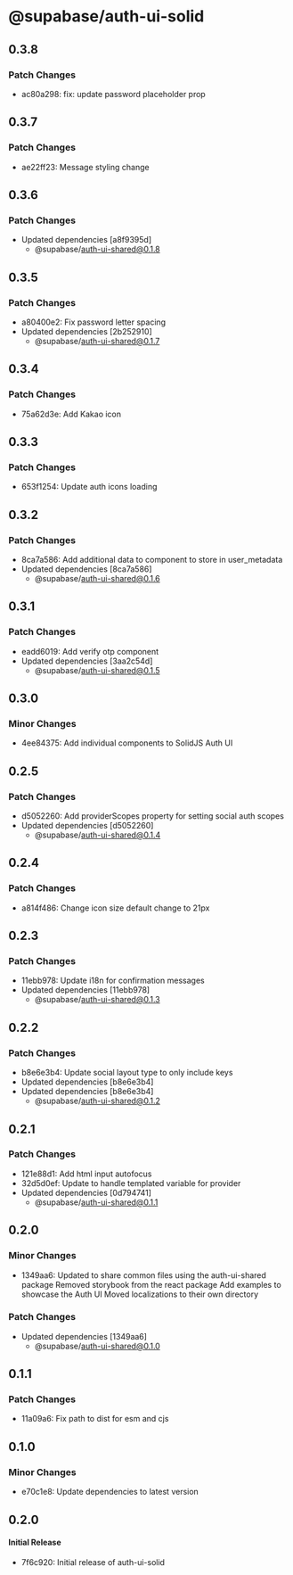 # @supabase/auth-ui-solid

## 0.3.8

### Patch Changes

- ac80a298: fix: update password placeholder prop

## 0.3.7

### Patch Changes

- ae22ff23: Message styling change

## 0.3.6

### Patch Changes

- Updated dependencies [a8f9395d]
  - @supabase/auth-ui-shared@0.1.8

## 0.3.5

### Patch Changes

- a80400e2: Fix password letter spacing
- Updated dependencies [2b252910]
  - @supabase/auth-ui-shared@0.1.7

## 0.3.4

### Patch Changes

- 75a62d3e: Add Kakao icon

## 0.3.3

### Patch Changes

- 653f1254: Update auth icons loading

## 0.3.2

### Patch Changes

- 8ca7a586: Add additional data to component to store in user_metadata
- Updated dependencies [8ca7a586]
  - @supabase/auth-ui-shared@0.1.6

## 0.3.1

### Patch Changes

- eadd6019: Add verify otp component
- Updated dependencies [3aa2c54d]
  - @supabase/auth-ui-shared@0.1.5

## 0.3.0

### Minor Changes

- 4ee84375: Add individual components to SolidJS Auth UI

## 0.2.5

### Patch Changes

- d5052260: Add providerScopes property for setting social auth scopes
- Updated dependencies [d5052260]
  - @supabase/auth-ui-shared@0.1.4

## 0.2.4

### Patch Changes

- a814f486: Change icon size default change to 21px

## 0.2.3

### Patch Changes

- 11ebb978: Update i18n for confirmation messages
- Updated dependencies [11ebb978]
  - @supabase/auth-ui-shared@0.1.3

## 0.2.2

### Patch Changes

- b8e6e3b4: Update social layout type to only include keys
- Updated dependencies [b8e6e3b4]
- Updated dependencies [b8e6e3b4]
  - @supabase/auth-ui-shared@0.1.2

## 0.2.1

### Patch Changes

- 121e88d1: Add html input autofocus
- 32d5d0ef: Update to handle templated variable for provider
- Updated dependencies [0d794741]
  - @supabase/auth-ui-shared@0.1.1

## 0.2.0

### Minor Changes

- 1349aa6: Updated to share common files using the auth-ui-shared package
  Removed storybook from the react package
  Add examples to showcase the Auth UI
  Moved localizations to their own directory

### Patch Changes

- Updated dependencies [1349aa6]
  - @supabase/auth-ui-shared@0.1.0

## 0.1.1

### Patch Changes

- 11a09a6: Fix path to dist for esm and cjs

## 0.1.0

### Minor Changes

- e70c1e8: Update dependencies to latest version

## 0.2.0

#### Initial Release

- 7f6c920: Initial release of auth-ui-solid
